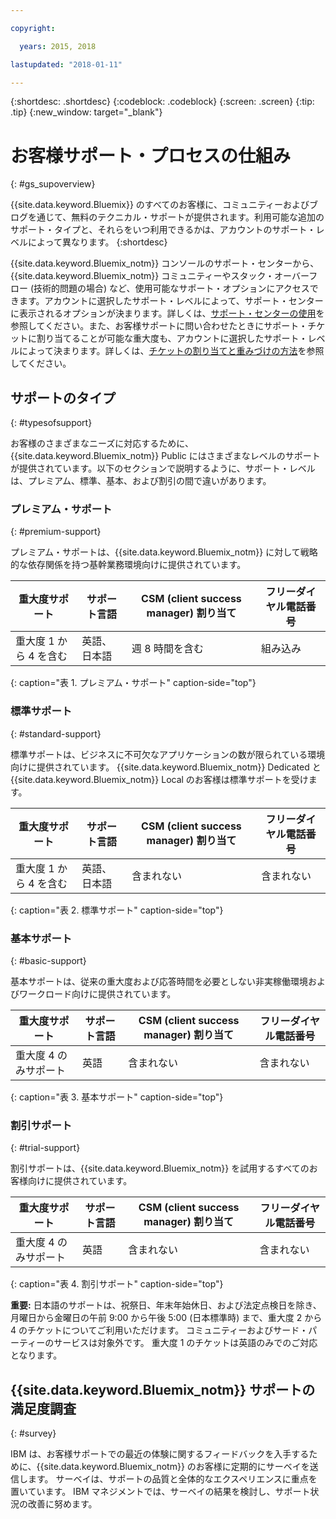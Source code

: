 ```yaml
---

copyright:

  years: 2015, 2018

lastupdated: "2018-01-11"

---
```


{:shortdesc: .shortdesc}
{:codeblock: .codeblock}
{:screen: .screen}
{:tip: .tip}
{:new_window: target="_blank"}

# お客様サポート・プロセスの仕組み
{: #gs_supoverview}

{{site.data.keyword.Bluemix}} のすべてのお客様に、コミュニティーおよびブログを通じて、無料のテクニカル・サポートが提供されます。利用可能な追加のサポート・タイプと、それらをいつ利用できるかは、アカウントのサポート・レベルによって異なります。
{:shortdesc}

{{site.data.keyword.Bluemix_notm}} コンソールのサポート・センターから、{{site.data.keyword.Bluemix_notm}} コミュニティーやスタック・オーバーフロー (技術的問題の場合) など、使用可能なサポート・オプションにアクセスできます。アカウントに選択したサポート・レベルによって、サポート・センターに表示されるオプションが決まります。詳しくは、[サポート・センターの使用](/docs/get-support/howtogetsupport.html#using-avatar)を参照してください。また、お客様サポートに問い合わせたときにサポート・チケットに割り当てることが可能な重大度も、アカウントに選択したサポート・レベルによって決まります。詳しくは、[チケットの割り当てと重みづけの方法](/docs/get-support/ticketweight.html#support-ticket-severity)を参照してください。

## サポートのタイプ
{: #typesofsupport}

お客様のさまざまなニーズに対応するために、{{site.data.keyword.Bluemix_notm}} Public にはさまざまなレベルのサポートが提供されています。以下のセクションで説明するように、サポート・レベルは、プレミアム、標準、基本、および割引の間で違いがあります。

### プレミアム・サポート
{: #premium-support}

プレミアム・サポートは、{{site.data.keyword.Bluemix_notm}} に対して戦略的な依存関係を持つ基幹業務環境向けに提供されています。

重大度サポート | サポート言語 | CSM (client success manager) 割り当て | フリーダイヤル電話番号
--- | --- | --- | --- |
重大度 1 から 4 を含む | 英語、日本語 |  週 8 時間を含む | 組み込み |
{: caption="表 1. プレミアム・サポート" caption-side="top"}

### 標準サポート
{: #standard-support}

標準サポートは、ビジネスに不可欠なアプリケーションの数が限られている環境向けに提供されています。 {{site.data.keyword.Bluemix_notm}} Dedicated と {{site.data.keyword.Bluemix_notm}} Local のお客様は標準サポートを受けます。

重大度サポート | サポート言語 | CSM (client success manager) 割り当て | フリーダイヤル電話番号
--- | --- | --- | --- |
重大度 1 から 4 を含む | 英語、日本語 | 含まれない | 含まれない |
{: caption="表 2. 標準サポート" caption-side="top"}

### 基本サポート
{: #basic-support}

基本サポートは、従来の重大度および応答時間を必要としない非実稼働環境およびワークロード向けに提供されています。

重大度サポート | サポート言語 | CSM (client success manager) 割り当て | フリーダイヤル電話番号
--- | --- | --- | --- |
重大度 4 のみサポート | 英語 | 含まれない | 含まれない |
{: caption="表 3. 基本サポート" caption-side="top"}

### 割引サポート
{: #trial-support}

割引サポートは、{{site.data.keyword.Bluemix_notm}} を試用するすべてのお客様向けに提供されています。

重大度サポート | サポート言語 | CSM (client success manager) 割り当て | フリーダイヤル電話番号
--- | --- | --- | --- |
重大度 4 のみサポート | 英語 | 含まれない | 含まれない |
{: caption="表 4. 割引サポート" caption-side="top"}

**重要:** 日本語のサポートは、祝祭日、年末年始休日、および法定点検日を除き、月曜日から金曜日の午前 9:00 から午後 5:00 (日本標準時) まで、重大度 2 から 4 のチケットについてご利用いただけます。 コミュニティーおよびサード・パーティーのサービスは対象外です。 重大度 1 のチケットは英語のみでのご対応となります。

## {{site.data.keyword.Bluemix_notm}} サポートの満足度調査  
{: #survey}

IBM は、お客様サポートでの最近の体験に関するフィードバックを入手するために、{{site.data.keyword.Bluemix_notm}} のお客様に定期的にサーベイを送信します。 サーベイは、サポートの品質と全体的なエクスペリエンスに重点を置いています。 IBM マネジメントでは、サーベイの結果を検討し、サポート状況の改善に努めます。
